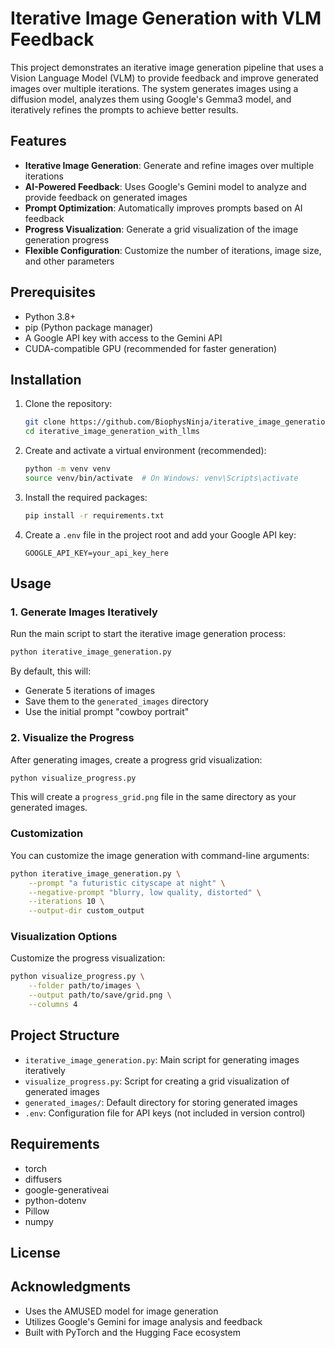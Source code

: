 # Iterative Image Generation with VLM Feedback

This project demonstrates an iterative image generation pipeline that uses a Vision Language Model (VLM) to provide feedback and improve generated images over multiple iterations. The system generates images using a diffusion model, analyzes them using Google's Gemma3 model, and iteratively refines the prompts to achieve better results.

## Features

- **Iterative Image Generation**: Generate and refine images over multiple iterations
- **AI-Powered Feedback**: Uses Google's Gemini model to analyze and provide feedback on generated images
- **Prompt Optimization**: Automatically improves prompts based on AI feedback
- **Progress Visualization**: Generate a grid visualization of the image generation progress
- **Flexible Configuration**: Customize the number of iterations, image size, and other parameters

## Prerequisites

- Python 3.8+
- pip (Python package manager)
- A Google API key with access to the Gemini API
- CUDA-compatible GPU (recommended for faster generation)

## Installation

1. Clone the repository:
   ```bash
   git clone https://github.com/BiophysNinja/iterative_image_generation.git
   cd iterative_image_generation_with_llms
   ```

2. Create and activate a virtual environment (recommended):
   ```bash
   python -m venv venv
   source venv/bin/activate  # On Windows: venv\Scripts\activate
   ```

3. Install the required packages:
   ```bash
   pip install -r requirements.txt
   ```

4. Create a `.env` file in the project root and add your Google API key:
   ```
   GOOGLE_API_KEY=your_api_key_here
   ```

## Usage

### 1. Generate Images Iteratively

Run the main script to start the iterative image generation process:

```bash
python iterative_image_generation.py
```

By default, this will:
- Generate 5 iterations of images
- Save them to the `generated_images` directory
- Use the initial prompt "cowboy portrait"

### 2. Visualize the Progress

After generating images, create a progress grid visualization:

```bash
python visualize_progress.py
```

This will create a `progress_grid.png` file in the same directory as your generated images.

### Customization

You can customize the image generation with command-line arguments:

```bash
python iterative_image_generation.py \
    --prompt "a futuristic cityscape at night" \
    --negative-prompt "blurry, low quality, distorted" \
    --iterations 10 \
    --output-dir custom_output
```

### Visualization Options

Customize the progress visualization:

```bash
python visualize_progress.py \
    --folder path/to/images \
    --output path/to/save/grid.png \
    --columns 4
```

## Project Structure

- `iterative_image_generation.py`: Main script for generating images iteratively
- `visualize_progress.py`: Script for creating a grid visualization of generated images
- `generated_images/`: Default directory for storing generated images
- `.env`: Configuration file for API keys (not included in version control)

## Requirements

- torch
- diffusers
- google-generativeai
- python-dotenv
- Pillow
- numpy

## License



## Acknowledgments

- Uses the AMUSED model for image generation
- Utilizes Google's Gemini for image analysis and feedback
- Built with PyTorch and the Hugging Face ecosystem
